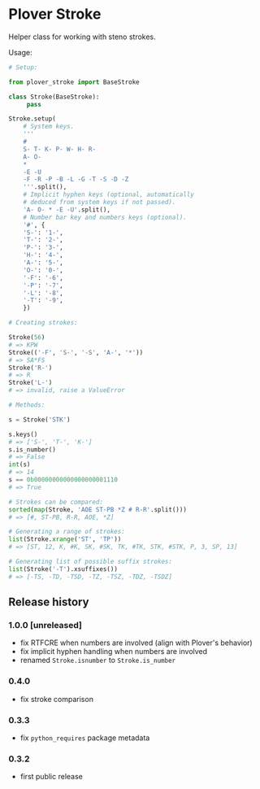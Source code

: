 # Plover Stroke

Helper class for working with steno strokes.

Usage:

``` python
# Setup:

from plover_stroke import BaseStroke

class Stroke(BaseStroke):
     pass

Stroke.setup(
    # System keys.
    '''
    #
    S- T- K- P- W- H- R-
    A- O-
    *
    -E -U
    -F -R -P -B -L -G -T -S -D -Z
    '''.split(),
    # Implicit hyphen keys (optional, automatically
    # deduced from system keys if not passed).
    'A- O- * -E -U'.split(),
    # Number bar key and numbers keys (optional).
    '#', {
    'S-': '1-',
    'T-': '2-',
    'P-': '3-',
    'H-': '4-',
    'A-': '5-',
    'O-': '0-',
    '-F': '-6',
    '-P': '-7',
    '-L': '-8',
    '-T': '-9',
    })

# Creating strokes:

Stroke(56)
# => KPW
Stroke(('-F', 'S-', '-S', 'A-', '*')) 
# => SA*FS
Stroke('R-')
# => R
Stroke('L-')
# => invalid, raise a ValueError

# Methods:

s = Stroke('STK')

s.keys()
# => ['S-', 'T-', 'K-']
s.is_number()
# => False
int(s)
# => 14
s == 0b00000000000000000001110
# => True

# Strokes can be compared:
sorted(map(Stroke, 'AOE ST-PB *Z # R-R'.split()))
# => [#, ST-PB, R-R, AOE, *Z]

# Generating a range of strokes:
list(Stroke.xrange('ST', 'TP'))
# => [ST, 12, K, #K, SK, #SK, TK, #TK, STK, #STK, P, 3, SP, 13]

# Generating list of possible suffix strokes:
list(Stroke('-T').xsuffixes())
# => [-TS, -TD, -TSD, -TZ, -TSZ, -TDZ, -TSDZ]
```


## Release history

### 1.0.0 [unreleased]

* fix RTFCRE when numbers are involved (align with Plover's behavior)
* fix implicit hyphen handling when numbers are involved
* renamed `Stroke.isnumber` to `Stroke.is_number`


### 0.4.0

* fix stroke comparison


### 0.3.3

* fix `python_requires` package metadata


### 0.3.2

* first public release
